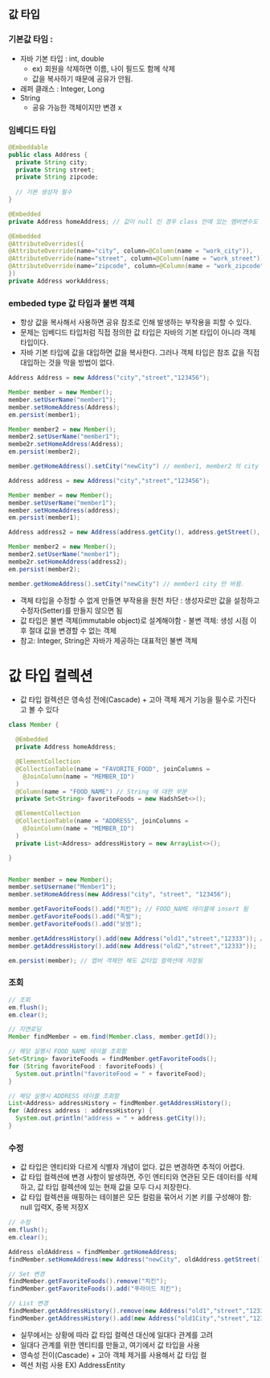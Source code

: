 ## 값 타입 

### 기본값 타임 : 
- 자바 기본 타입 : int, double
  - ex) 회원을 삭제하면 이름, 나이 필드도 함께 삭제
  - 값을 복사하기 때문에 공유가 안됨.
- 래퍼 클래스 : Integer, Long
- String 
  - 공유 가능한 객체이지만 변경 x 


### 임베디드 타입
```java
@Embeddable
public class Address {
  private String city;
  private String street;
  private String zipcode;
  
  // 기본 생성자 필수
}
```
```java
@Embedded
private Address homeAddress; // 값이 null 인 경우 class 안에 있는 멤버변수도 모두 null

@Embedded
@AttributeOverrides({
@AttributeOverride(name="city", column=@Column(name = "work_city")),
@AttributeOverride(name="street", column=@Column(name = "work_street")),
@AttributeOverride(name="zipcode", column=@Column(name = "work_zipcode")),
})
private Address workAddress;
```


### embeded type 값 타입과 불변 객체
- 항상 값을 복사해서 사용하면 공유 참조로 인해 발생하는 부작용을 피할 수 있다. 
- 문제는 임베디드 타입처럼 직접 정의한 값 타입은 자바의 기본 타입이 아니라 객체 타입이다.
- 자바 기본 타입에 값을 대입하면 값을 복사한다. 그러나 객체 타입은 참조 값을 직접 대입하는 것을 막을 방법이 없다. 


```java
Address Address = new Address("city","street","123456");

Member member = new Member();
member.setUserName("member1");
member.setHomeAddress(Address);
em.persist(member1);

Member member2 = new Member();
member2.setUserName("member1");
membe2r.setHomeAddress(Address);
em.persist(member2);

member.getHomeAddress().setCity("newCity") // member1, member2 의 city 둘다 바뀜 !!! 주의!!!
```
```java
Address address = new Address("city","street","123456");

Member member = new Member();
member.setUserName("member1");
member.setHomeAddress(address);
em.persist(member1);

Address address2 = new Address(address.getCity(), address.getStreet(), address.getCity()); // 복사해서 사용 해야함

Member member2 = new Member();
member2.setUserName("member1");
membe2r.setHomeAddress(address2);
em.persist(member2);

member.getHomeAddress().setCity("newCity") // member1 city 만 바뀜.
```
- 객체 타입을 수정할 수 없게 만들면 부작용을 원천 차단 : 생성자로만 값을 설정하고 수정자(Setter)를 만들지 않으면 됨
- 값 타입은 불변 객체(immutable object)로 설계해야함 - 불변 객체: 생성 시점 이후 절대 값을 변경할 수 없는 객체
- 참고: Integer, String은 자바가 제공하는 대표적인 불변 객체


# 값 타입 컬렉션
- 값 타입 컬렉션은 영속성 전에(Cascade) + 고아 객체 제거 기능을 필수로 가진다고 볼 수 있다
```java
class Member {

  @Embedded
  private Address homeAddress;

  @ElementCollection
  @CollectionTable(name = "FAVORITE_FOOD", joinColumns = 
    @JoinColumn(name = "MEMBER_ID")
  )
  @Column(name = "FOOD_NAME") // String 에 대한 부분 
  private Set<String> favoriteFoods = new HadshSet<>();

  @ElementCollection
  @CollectionTable(name = "ADDRESS", joinColumns = 
    @JoinColumn(name = "MEMBER_ID")
  )
  private List<Address> addressHistory = new ArrayList<>();

}

```
```java

Member member = new Member();
member.setUsername("Member1");
member.setHomeAddress(new Address("city", "street", "123456");

member.getFavoriteFoods().add("치킨"); // FOOD_NAME 테이블에 insert 됨
member.getFavoriteFoods().add("족발");
member.getFavoriteFoods().add("보쌈");

member.getAddressHistory().add(new Address("old1","street","12333")); // ADDRESS 테이블에 insert 됨
member.getAddressHistory().add(new Address("old2","street","12333"));

em.persist(member); // 멥버 객체만 해도 값타입 컬렉션에 저장됨 
```
### 조회
```java
// 조회
em.flush();
em.clear();

// 지연로딩
Member findMember = em.find(Member.class, member.getId());

// 해당 실행시 FOOD_NAME 테이블 조회함
Set<String> favoriteFoods = findMember.getFavoriteFoods();
for (String favoriteFood : favoriteFoods) {
  System.out.println("favoriteFood = " + favoriteFood);
}

// 해당 실행시 ADDRESS 테이블 조회함
List<Address> addressHistory = findMember.getAddressHistory();
for (Address address : addressHistory) {
  System.out.println("address = " + address.getCity());
}

```
### 수정
- 값 타입은 엔티티와 다르게 식별자 개념이 없다. 값은 변경하면 추적이 어렵다. 
- 값 타입 컬렉션에 변경 사항이 발생하면, 주인 엔티티와 연관된 모든 데이터를 삭제하고, 값 타입 컬렉션에 있는 현재 값을 모두 다시 저장한다. 
- 값 타입 컬렉션을 매핑하는 테이블은 모든 컬럼을 묶어서 기본 키를 구성해야 함: null 입력X, 중복 저장X

```java
// 수정
em.flush();
em.clear();

Address oldAddress = findMember.getHomeAddress;
findMember.setHomeAddress(new Address("newCity", oldAddress.getStreet(), oldAddress.getZipcode())); // setter 쓰지 말것

// Set 변경
findMember.getFavoriteFoods().remove("치킨");
findMember.getFavoriteFoods().add("푸라이드 치킨");

// List 변경
findMember.getAddressHistory().remove(new Address("old1","street","12333")); // equals 오버라이딩 되었으니 값비교 하여 remove 
findMember.getAddressHistory().add(new Address("old1City","street","12333"));  // insert 쿼리 2번 나감

```

- 실무에서는 상황에 따라 값 타입 컬렉션 대신에 일대다 관계를 고려
- 일대다 관계를 위한 엔티티를 만들고, 여기에서 값 타입을 사용
- 영속성 전이(Cascade) + 고아 객체 제거를 사용해서 값 타입 컬
- 렉션 처럼 사용 EX) AddressEntity

